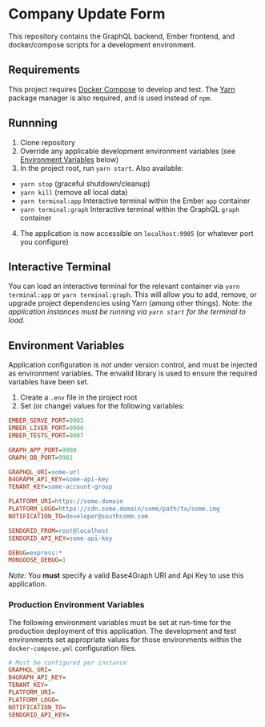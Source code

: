 # Company Update Form
This repository contains the GraphQL backend, Ember frontend, and docker/compose scripts for a development environment.

## Requirements
This project requires [Docker Compose](https://docs.docker.com/compose/overview/) to develop and test. The [Yarn](https://yarnpkg.com) package manager is also required, and is used instead of `npm`.

## Runnning
1. Clone repository
2. Override any applicable development environment variables (see [Environment Variables](#environment-variables) below)
3. In the project root, run `yarn start`. Also available:
  - `yarn stop` (graceful shutdown/cleanup)
  - `yarn kill` (remove all local data)
  - `yarn terminal:app` Interactive terminal within the Ember `app` container
  - `yarn terminal:graph` Interactive terminal within the GraphQL `graph` container
4. The application is now accessible on `localhost:9905` (or whatever port you configure)

## Interactive Terminal
You can load an interactive terminal for the relevant container via `yarn terminal:app` or `yarn terminal:graph`. This will allow you to add, remove, or upgrade project dependencies using Yarn (among other things). Note: _the application instances must be running via `yarn start` for the terminal to load._

## Environment Variables
Application configuration is *not* under version control, and must be injected as environment variables. The envalid library is used to ensure the required variables have been set.
1. Create a `.env` file in the project root
2. Set (or change) values for the following variables:
```ini
EMBER_SERVE_PORT=9905
EMBER_LIVER_PORT=9906
EMBER_TESTS_PORT=9907

GRAPH_APP_PORT=9900
GRAPH_DB_PORT=9901

GRAPHQL_URI=some-url
B4GRAPH_API_KEY=some-api-key
TENANT_KEY=some-account-group

PLATFORM_URI=https://some.domain
PLATFORM_LOGO=https://cdn.some.domain/some/path/to/some.img
NOTIFICATION_TO=developer@southcomm.com

SENDGRID_FROM=root@localhost
SENDGRID_API_KEY=some-api-key

DEBUG=express:*
MONGOOSE_DEBUG=1
```

*Note:* You **must** specify a valid Base4Graph URI and Api Key to use this application.

### Production Environment Variables
The following environment variables must be set at run-time for the production deployment of this application. The development and test environments set appropriate values for those environments within the `docker-compose.yml` configuration files.

```ini
# Must be configured per instance
GRAPHQL_URI=
B4GRAPH_API_KEY=
TENANT_KEY=
PLATFORM_URI=
PLATFORM_LOGO=
NOTIFICATION_TO=
SENDGRID_API_KEY=
```
